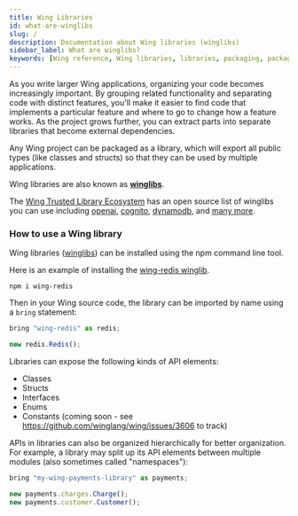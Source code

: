 ```yaml
---
title: Wing Libraries
id: what-are-winglibs
slug: /
description: Documentation about Wing libraries (winglibs)
sidebar_label: What are winglibs?
keywords: [Wing reference, Wing libraries, libraries, packaging, packages]
---
```


As you write larger Wing applications, organizing your code becomes increasingly important.
By grouping related functionality and separating code with distinct features, you'll make it easier to find code that implements a particular feature and where to go to change how a feature works.
As the project grows further, you can extract parts into separate libraries that become external dependencies. 

Any Wing project can be packaged as a library, which will export all public types (like classes and structs) so that they can be used by multiple applications.

Wing libraries are also known as [**winglibs**](https://github.com/winglang/winglibs). 

The [Wing Trusted Library Ecosystem](https://github.com/winglang/winglibs) has an open source list of winglibs you can use including [openai](https://github.com/winglang/winglibs/tree/main/openai), [cognito](https://github.com/winglang/winglibs/tree/main/cognito), [dynamodb](https://github.com/winglang/winglibs/tree/main/dynamodb), and [many more](https://github.com/winglang/winglibs).

### How to use a Wing library

Wing libraries ([winglibs](https://github.com/winglang/winglibs)) can be installed using the npm command line tool.

Here is an example of installing the [wing-redis winglib](https://github.com/winglang/winglibs/tree/main/redis).

```
npm i wing-redis
```

Then in your Wing source code, the library can be imported by name using a `bring` statement:

```js
bring "wing-redis" as redis;

new redis.Redis();
```

Libraries can expose the following kinds of API elements:

- Classes
- Structs
- Interfaces
- Enums
- Constants (coming soon - see https://github.com/winglang/wing/issues/3606 to track)

APIs in libraries can also be organized hierarchically for better organization.
For example, a library may split up its API elements between multiple modules (also sometimes called "namespaces"):

```js
bring "my-wing-payments-library" as payments;

new payments.charges.Charge();
new payments.customer.Customer();
```

